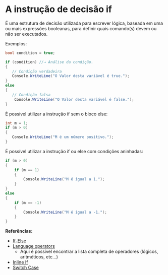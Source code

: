 # A instrução de decisão if

É uma estrutura de decisão utilizada para escrever lógica, baseada em uma ou mais expressões booleanas, para definir quais comando(s) devem ou não ser executados.

Exemplos:

```csharp
bool condition = true;

if (condition) //→ Análise da condição.
{
   // Condição verdadeira
   Console.WriteLine("O Valor desta variável é true.");
}
else
{
   // Condição falsa
    Console.WriteLine("O Valor desta variável é false.");
}
```

É possível utilizar a instrução if sem o bloco else:

```csharp
int m = 1;
if (m > 0)
{
   Console.WriteLine("M é um número positivo.");
}
```

É possível utilizar a instrução if ou else com condições aninhadas:

```csharp
if (m > 0)
{
   	if (m == 1)
    {
        Console.WriteLine("M é igual a 1.");
    }
}
else
{
	if (m == -1)
    {
        Console.WriteLine("M é igual a -1.");
    }
}
```

**Referências:**
* [If-Else](https://docs.microsoft.com/pt-br/dotnet/csharp/language-reference/keywords/if-else)
* [Language operators](https://docs.microsoft.com/pt-br/dotnet/csharp/language-reference/operators/#logical-and-operator)
    * Aqui é possível encontrar a lista completa de operadores (lógicos, aritméticos, etc…)
* [Inline If](https://docs.microsoft.com/pt-br/dotnet/csharp/language-reference/operators/conditional-operator)
* [Switch Case](https://docs.microsoft.com/pt-br/dotnet/csharp/language-reference/keywords/switch)